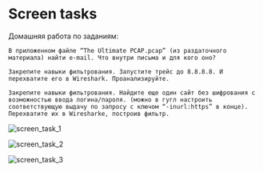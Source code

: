 # Screen tasks

Домашняя работа по заданиям:

    В приложенном файле “The Ultimate PCAP.pcap” (из раздаточного материала) найти e-mail. Что внутри письма и для кого оно?

    Закрепите навыки фильтрования. Запустите трейс до 8.8.8.8. И перехватите его в Wireshark. Проанализируйте.

    Закрепите навыки фильтрования. Найдите еще один сайт без шифрования с возможностью ввода логина/пароля. (можно в гугл настроить соответствующую выдачу по запросу с ключом “-inurl:https” в конце). Перехватите их в Wiresharke, построив фильтр.

![screen_task_1](/homework05/hw_05_1.png)

![screen_task_2](/homework05/hw_05_2.png)

![screen_task_3](/homework05/hw_05_3.png)
